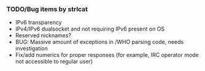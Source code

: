 ### TODO/Bug items by strlcat

* IPv6 transparency
* IPv4/IPv6 dualsocket and not requiring IPv6 present on OS
* Reserved nicknames?
* BUG: Massive amount of exceptions in /WHO parsing code, needs investigation
* Fix/add numerics for proper responses (for example, IRC operator mode not accessible to regular user)
